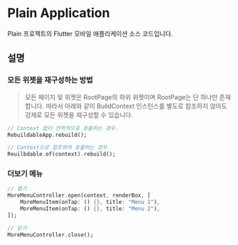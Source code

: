 # Plain Application
Plain 프로젝트의 Flutter 모바일 애플리케이션 소스 코드입니다.

## 설명
### 모든 위젯을 재구성하는 방법
> 모든 페이지 및 위젯은 RootPage의 하위 위젯이며 RootPage는 단 하나만 존재합니다. 따라서 아래와 같이 BuildContext 인스턴스를 별도로 참조하지 않아도 강제로 모든 위젯을 재구성할 수 있습니다.
```dart
// Context 없이 전역적으로 호출하는 경우.
RebuildableApp.rebuild();

// Context으로 참조하여 호출하는 경우.
Reuilbdable.of(context).rebuild();
```

### 더보기 메뉴
```dart
// 열기
MoreMenuController.open(context, renderBox, [
    MoreMenuItem(onTap: () {}, title: "Menu 1"),
    MoreMenuItem(onTap: () {}, title: "Menu 2"),
]);

// 닫기
MoreMenuController.close();
```